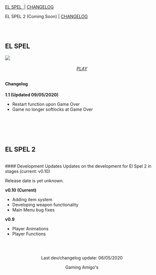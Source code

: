 [EL SPEL       ‎‎  ](https://elspel.github.io/1/)      |  [CHANGELOG](https://elspel.github.io/#el-spel-1)

EL SPEL 2 (Coming Soon)  |  [CHANGELOG](https://elspel.github.io/#el-spel-2)

<br>
<br>

## EL SPEL 
<a align="center" href="https://elspel.github.io/1/">
   <img src="https://i.imgur.com/xGS947m.png">
</a>

<h6 align="center"> 
   <a href="https://elspel.github.io/1/">PLAY</a>
</h6>

        
#### Changelog
**1.1  (Updated 09/05/2020)**

- Restart function upon Game Over
- Game no longer softlocks at Game Over

<br>
<br>
<br>
<br>

## EL SPEL 2
<br>
#### Development Updates
Updates on the development for El Spel 2 in stages (current: v0.10)

Release date is yet unknown.

**v0.10 (Current)**
- Adding item system
- Developing weapon functionality
- Main Menu bug fixes

**v0.9**
- Player Animations
- Player Functions

<br>
<br>

<p align="center">
Last dev/changelog update: 06/05/2020
</p>

<p align="center">
Gaming Amigo's
</p>

